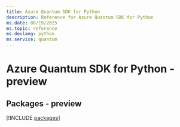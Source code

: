 ```yaml
---
title: Azure Quantum SDK for Python
description: Reference for Azure Quantum SDK for Python
ms.date: 08/19/2025
ms.topic: reference
ms.devlang: python
ms.service: quantum
---
```

# Azure Quantum SDK for Python - preview
## Packages - preview
[!INCLUDE [packages](quantum-index.md)]